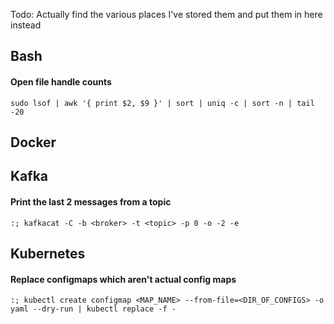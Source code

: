 Todo: Actually find the various places I've stored them and put them in here instead
## Bash
#### Open file handle counts
```
sudo lsof | awk '{ print $2, $9 }' | sort | uniq -c | sort -n | tail -20
```

## Docker

## Kafka
#### Print the last 2 messages from a topic
```
:; kafkacat -C -b <broker> -t <topic> -p 0 -o -2 -e
```

## Kubernetes
#### Replace configmaps which aren't actual config maps
```
:; kubectl create configmap <MAP_NAME> --from-file=<DIR_OF_CONFIGS> -o yaml --dry-run | kubectl replace -f -
```


